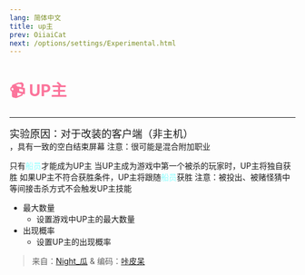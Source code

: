 ```yaml
---
lang: 简体中文
title: up主
prev: OiiaiCat
next: /options/settings/Experimental.html
---
```


# <font color=#fb749b>📹 <b>UP主</b></font> <Badge text="Addon" type="tip" vertical="middle"/>

***

<font size=4em>实验原因：对于改装的客户端（非主机）</font><br>，具有一致的空白结束屏幕
注意：很可能是混合附加职业

只有<font color=#8cffff>船员</font>才能成为UP主 当UP主成为游戏中第一个被杀的玩家时，UP主将独自获胜 如果UP主不符合获胜条件，UP主将跟随<font color=#8cffff>船员</font>获胜 注意：被投出、被赌怪猜中等间接击杀方式不会触发UP主技能

- 最大数量
  - 设置游戏中UP主的最大数量
- 出现概率
  - 设置UP主的出现概率

> 来自：[Night_瓜](https://space.bilibili.com/1638639993) & 编码：[咔皮呆](https://github.com/KARPED1EM)
